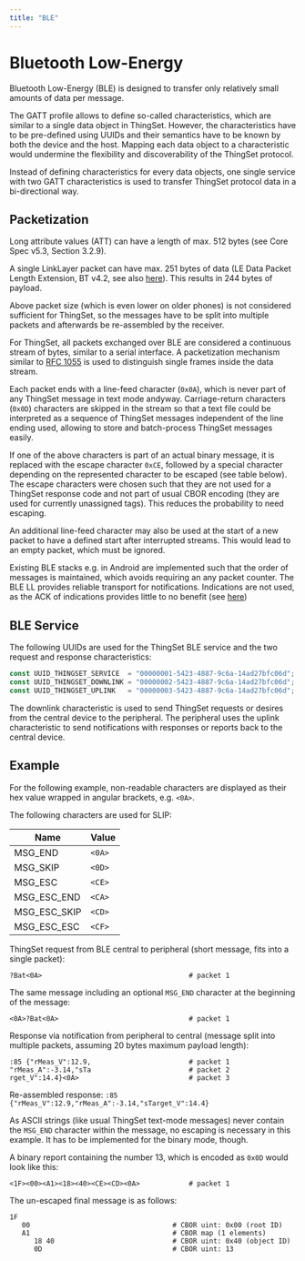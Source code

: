 ```yaml
---
title: "BLE"
---
```


# Bluetooth Low-Energy

Bluetooth Low-Energy (BLE) is designed to transfer only relatively small amounts of data per message.

The GATT profile allows to define so-called characteristics, which are similar to a single data object in ThingSet. However, the characteristics have to be pre-defined using UUIDs and their semantics have to be known by both the device and the host. Mapping each data object to a characteristic would undermine the flexibility and discoverability of the ThingSet protocol.

Instead of defining characteristics for every data objects, one single service with two GATT characteristics is used to transfer ThingSet protocol data in a bi-directional way.

## Packetization

Long attribute values (ATT) can have a length of max. 512 bytes (see Core Spec v5.3, Section 3.2.9).

A single LinkLayer packet can have max. 251 bytes of data (LE Data Packet Length Extension, BT v4.2, see also [here](https://punchthrough.com/maximizing-ble-throughput-part-3-data-length-extension-dle-2/)). This results in 244 bytes of payload.

Above packet size (which is even lower on older phones) is not considered sufficient for ThingSet, so the messages have to be split into multiple packets and afterwards be re-assembled by the receiver.

For ThingSet, all packets exchanged over BLE are considered a continuous stream of bytes, similar to a serial interface. A packetization mechanism similar to [RFC 1055](https://datatracker.ietf.org/doc/html/rfc1055) is used to distinguish single frames inside the data stream.

Each packet ends with a line-feed character (`0x0A`), which is never part of any ThingSet message in text mode andyway. Carriage-return characters (`0x0D`) characters are skipped in the stream so that a text file could be interpreted as a sequence of ThingSet messages independent of the line ending used, allowing to store and batch-process ThingSet messages easily.

If one of the above characters is part of an actual binary message, it is replaced with the escape character `0xCE`, followed by a special character depending on the represented character to be escaped (see table below). The escape characters were chosen such that they are not used for a ThingSet response code and not part of usual CBOR encoding (they are used for currently unassigned tags). This reduces the probability to need escaping.

An additional line-feed character may also be used at the start of a new packet to have a defined start after interrupted streams. This would lead to an empty packet, which must be ignored.

Existing BLE stacks e.g. in Android are implemented such that the order of messages is maintained, which avoids requiring an any packet counter. The BLE LL provides reliable transport for notifications. Indications are not used, as the ACK of indications provides little to no benefit (see [here](https://stackoverflow.com/questions/36075763/ble-indications))

## BLE Service

The following UUIDs are used for the ThingSet BLE service and the two request and response characteristics:

```javascript
const UUID_THINGSET_SERVICE  = "00000001-5423-4887-9c6a-14ad27bfc06d";
const UUID_THINGSET_DOWNLINK = "00000002-5423-4887-9c6a-14ad27bfc06d";
const UUID_THINGSET_UPLINK   = "00000003-5423-4887-9c6a-14ad27bfc06d";
```

The downlink characteristic is used to send ThingSet requests or desires from the central device to the peripheral. The peripheral uses the uplink characteristic to send notifications with responses or reports back to the central device.

## Example

For the following example, non-readable characters are displayed as their hex value wrapped in angular brackets, e.g. `<0A>`.

The following characters are used for SLIP:

| Name         | Value  |
|--------------|--------|
| MSG_END      | `<0A>` |
| MSG_SKIP     | `<0D>` |
| MSG_ESC      | `<CE>` |
| MSG_ESC_END  | `<CA>` |
| MSG_ESC_SKIP | `<CD>` |
| MSG_ESC_ESC  | `<CF>` |

ThingSet request from BLE central to peripheral (short message, fits into a single packet):

    ?Bat<0A>                                    # packet 1

The same message including an optional `MSG_END` character at the beginning of the message:

    <0A>?Bat<0A>                                # packet 1

Response via notification from peripheral to central (message split into multiple packets, assuming 20 bytes maximum payload length):

    :85 {"rMeas_V":12.9,                        # packet 1
    "rMeas_A":-3.14,"sTa                        # packet 2
    rget_V":14.4}<0A>                           # packet 3

Re-assembled response: `:85 {"rMeas_V":12.9,"rMeas_A":-3.14,"sTarget_V":14.4}`

As ASCII strings (like usual ThingSet text-mode messages) never contain the `MSG_END` character within the message, no escaping is necessary in this example. It has to be implemented for the binary mode, though.

A binary report containing the number 13, which is encoded as `0x0D` would look like this:

    <1F><00><A1><18><40><CE><CD><0A>            # packet 1

The un-escaped final message is as follows:

    1F
       00                                   # CBOR uint: 0x00 (root ID)
       A1                                   # CBOR map (1 elements)
          18 40                             # CBOR uint: 0x40 (object ID)
          0D                                # CBOR uint: 13
